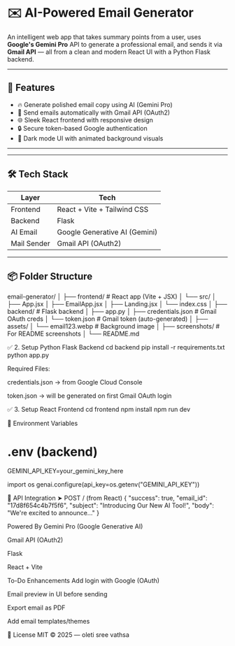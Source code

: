 # ✉️ AI-Powered Email Generator

An intelligent web app that takes summary points from a user, uses **Google's Gemini Pro** API to generate a professional email, and sends it via **Gmail API** — all from a clean and modern React UI with a Python Flask backend.

---

## 🚀 Features

- 🔥 Generate polished email copy using AI (Gemini Pro)
- 📧 Send emails automatically with Gmail API (OAuth2)
- 🌐 Sleek React frontend with responsive design
- 🔒 Secure token-based Google authentication
- 🌙 Dark mode UI with animated background visuals

---

---

## 🛠 Tech Stack

| Layer       | Tech                           |
|-------------|--------------------------------|
| Frontend    | React + Vite + Tailwind CSS    |
| Backend     | Flask                          |
| AI Email    | Google Generative AI (Gemini)  |
| Mail Sender | Gmail API (OAuth2)             |

---

## 📦 Folder Structure
email-generator/
│
├── frontend/ # React app (Vite + JSX)
│ └── src/
│ ├── App.jsx
│ ├── EmailApp.jsx
│ ├── Landing.jsx
│ └── index.css
│
├── backend/ # Flask backend
│ ├── app.py
│ ├── credentials.json # Gmail OAuth creds
│ └── token.json # Gmail token (auto-generated)
│
├── assets/
│ └── email123.webp # Background image
│
├── screenshots/ # For README screenshots
│
└── README.md


✅ 2. Setup Python Flask Backend
cd backend
pip install -r requirements.txt
python app.py

Required Files:

credentials.json → from Google Cloud Console

token.json → will be generated on first Gmail OAuth login

✅ 3. Setup React Frontend
cd frontend
npm install
npm run dev

🔑 Environment Variables 
# .env (backend)
GEMINI_API_KEY=your_gemini_key_here

import os
genai.configure(api_key=os.getenv("GEMINI_API_KEY"))

🔄 API Integration
➤ POST / (from React)
{
  "success": true,
  "email_id": "17d8f654c4b7f5f6",
  "subject": "Introducing Our New AI Tool!",
  "body": "We're excited to announce..."
}

 Powered By
Gemini Pro (Google Generative AI)

Gmail API (OAuth2)

Flask

React + Vite

 To-Do Enhancements
 Add login with Google (OAuth)

 Email preview in UI before sending

 Export email as PDF

 Add email templates/themes

 📝 License
MIT © 2025 — oleti sree vathsa

